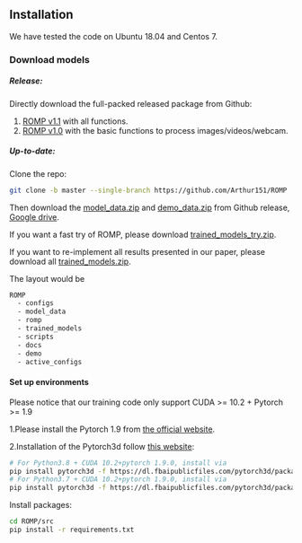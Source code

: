 ## Installation

We have tested the code on Ubuntu 18.04 and Centos 7. 

### Download models

##### Release:

Directly download the full-packed released package from Github:
1. [ROMP v1.1](https://github.com/Arthur151/ROMP/releases/tag/v1.1) with all functions.
2. [ROMP v1.0](https://github.com/Arthur151/ROMP/releases/download/v1.0/ROMP_v1.0.zip) with the basic functions to process images/videos/webcam.

##### Up-to-date:

Clone the repo:
```bash
git clone -b master --single-branch https://github.com/Arthur151/ROMP
```

Then download the [model_data.zip](https://github.com/Arthur151/ROMP/releases/download/v1.1/model_data.zip) and [demo_data.zip](https://github.com/Arthur151/ROMP/releases/download/v1.1/demo_videos.zip) from Github release, [Google drive](https://drive.google.com/drive/folders/1YdsHh62KGuQMowRjKM9Vzj_7pflb51BB?usp=sharing). 

If you want a fast try of ROMP, please download [trained_models_try.zip](https://github.com/Arthur151/ROMP/releases/download/v1.1/trained_models_try.zip).

If you want to re-implement all results presented in our paper, please download all [trained_models.zip](https://github.com/Arthur151/ROMP/releases/download/v1.1/trained_models.zip).

The layout would be
```bash
ROMP
  - configs
  - model_data
  - romp
  - trained_models
  - scripts
  - docs
  - demo
  - active_configs
```

#### Set up environments

Please notice that our training code only support CUDA >= 10.2 + Pytorch >= 1.9

1.Please install the Pytorch 1.9 from [the official website](https://pytorch.org/). 

2.Installation of the Pytorch3d follow [this website](https://github.com/facebookresearch/pytorch3d/blob/master/INSTALL.md):

```bash
# For Python3.8 + CUDA 10.2+pytorch 1.9.0, install via
pip install pytorch3d -f https://dl.fbaipublicfiles.com/pytorch3d/packaging/wheels/py38_cu102_pyt190/download.html
# For Python3.7 + CUDA 10.2+pytorch 1.9.0, install via
pip install pytorch3d -f https://dl.fbaipublicfiles.com/pytorch3d/packaging/wheels/py37_cu102_pyt190/download.html
```

Install packages:
```bash
cd ROMP/src
pip install -r requirements.txt
```
